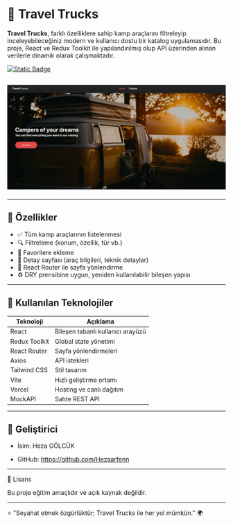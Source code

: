 # 🚐 Travel Trucks

**Travel Trucks**, farklı özelliklere sahip kamp araçlarını filtreleyip inceleyebileceğiniz modern ve kullanıcı dostu bir katalog uygulamasıdır. Bu proje, React ve Redux Toolkit ile yapılandırılmış olup API üzerinden alınan verilerle dinamik olarak çalışmaktadır.

[![Static Badge](https://img.shields.io/badge/visit-Money%20Guard-%23E44848?style=for-the-badge)](https://travel-trucks-sigma-umber.vercel.app/)

## ![alt](/public/img/TravelTruck%20Readme.png)

---

## 📌 Özellikler

- ✅ Tüm kamp araçlarının listelenmesi
- 🔍 Filtreleme (konum, özellik, tür vb.)
- 🧡 Favorilere ekleme
- 📄 Detay sayfası (araç bilgileri, teknik detaylar)
- 🧭 React Router ile sayfa yönlendirme
- ♻️ DRY prensibine uygun, yeniden kullanılabilir bileşen yapısı

---

## 🧩 Kullanılan Teknolojiler

| Teknoloji     | Açıklama                          |
| ------------- | --------------------------------- |
| React         | Bileşen tabanlı kullanıcı arayüzü |
| Redux Toolkit | Global state yönetimi             |
| React Router  | Sayfa yönlendirmeleri             |
| Axios         | API istekleri                     |
| Tailwind CSS  | Stil tasarım                      |
| Vite          | Hızlı geliştirme ortamı           |
| Vercel        | Hosting ve canlı dağıtım          |
| MockAPI       | Sahte REST API                    |

---

## 👤 Geliştirici

- İsim: Heza GÖLCÜK

- GitHub: https://github.com/Hezaarfenn

---

📝 Lisans

Bu proje eğitim amaçlıdır ve açık kaynak değildir.

---

⭐️ "Seyahat etmek özgürlüktür; Travel Trucks ile her yol mümkün." 🌍
